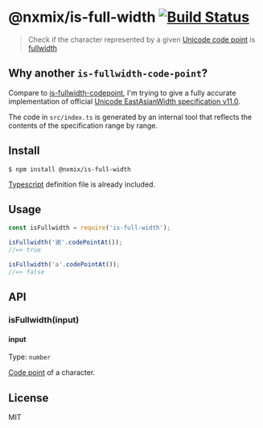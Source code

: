 # @nxmix/is-full-width [![Build Status](https://travis-ci.org/NXMIX/is-full-width.svg?branch=master)](https://travis-ci.org/NXMIX/is-full-width)

> Check if the character represented by a given [Unicode code point](https://en.wikipedia.org/wiki/Code_point) is [fullwidth](https://en.wikipedia.org/wiki/Halfwidth_and_fullwidth_forms)

## Why another `is-fullwidth-code-point`?

Compare to [is-fullwidth-codepoint](https://github.com/sindresorhus/is-fullwidth-code-point), I'm trying to give a fully accurate implementation of official [Unicode EastAsianWidth specification v11.0](ftp://ftp.unicode.org/Public/11.0.0/ucd/EastAsianWidth.txt).

The code in `src/index.ts` is generated by an internal tool that reflects the contents of the specification range by range.

## Install

```
$ npm install @nxmix/is-full-width
```

[Typescript](https://www.typescriptlang.org) definition file is already included.

## Usage

```js
const isFullwidth = require('is-full-width');

isFullwidth('谢'.codePointAt());
//=> true

isFullwidth('a'.codePointAt());
//=> false
```

## API

### isFullwidth(input)

#### input

Type: `number`

[Code point](https://en.wikipedia.org/wiki/Code_point) of a character.

## License

MIT
